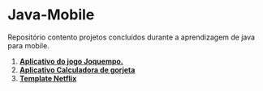 ﻿# Java-Mobile
Repositório contento projetos concluídos durante a aprendizagem de java para mobile.

1. **[Aplicativo do jogo Joquempo.](https://github.com/rafaelrodrigopa/Java-Mobile/tree/master/AppJoquempo)**
2. **[Aplicativo Calculadora de gorjeta](https://github.com/rafaelrodrigopa/Java-Mobile/tree/master/CalculadoradeGorjeta)**
2. **[Template Netflix](https://github.com/rafaelrodrigopa/Java-Mobile/tree/master/Netflix)**
